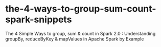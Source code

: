 # the-4-ways-to-group-sum-count-spark-snippets
The 4 Simple Ways to group, sum &amp; count in Spark 2.0 : Understanding groupBy, reduceByKey &amp; mapValues in Apache Spark by Example 
